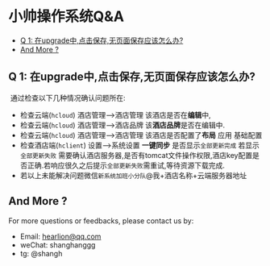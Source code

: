 # 小帅操作系统Q&A

- [Q 1: 在upgrade中,点击保存,无页面保存应该怎么办?](#q-1---upgrade------------------)
- [And More ?](#and-more--)

## Q 1: 在upgrade中,点击保存,无页面保存应该怎么办?

​	通过检查以下几种情况确认问题所在:

- 检查云端(`hcloud`) 酒店管理-->酒店管理 该酒店是否在**编辑**中,
- 检查云端(`hcloud`) 酒店管理-->酒店品牌 该**酒店品牌**是否在编辑中.
- 检查云端(`hcloud`) 酒店管理-->酒店管理 该酒店是否配置了**布局** 应用 基础配置
- 检查酒店端(`hclient`) 设置-->系统设置 **一键同步** 是否显示`全部更新完成` 若显示`全部更新失败` 需要确认酒店服务器,是否有tomcat文件操作权限,酒店key配置是否正确.若响应很久之后提示`全部更新失败`需重试,等待资源下载完成.
- 若以上未能解决问题微信`新系统加班小分队`@我+酒店名称+云端服务器地址

## And More ?

For more questions or feedbacks, please contact us by:

- Email: <hearlion@qq.com>
- weChat: shanghanggg
- tg: @shangh
